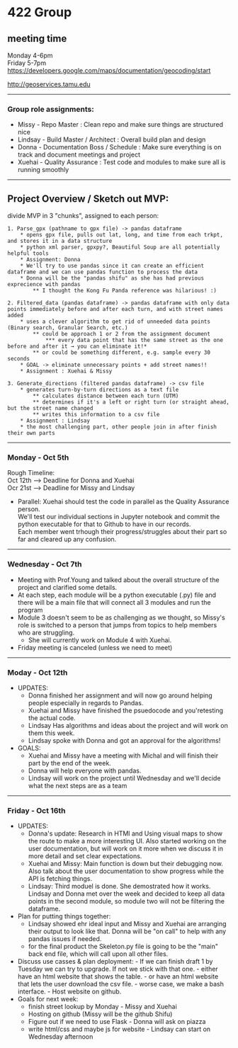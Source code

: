 # 422 Group

## meeting time   
Monday 4-6pm     
Friday 5-7pm     
https://developers.google.com/maps/documentation/geocoding/start   
   
http://geoservices.tamu.edu   
   
---

### Group role assignments:   
* Missy - Repo Master : Clean repo and make sure things are structured nice
* Lindsay - Build Master / Architect : Overall build plan and design
* Donna - Documentation Boss / Schedule : Make sure everything is on track and document meetings and project
* Xuehai - Quality Assurance : Test code and modules to make sure all is running smoothly
   
---

## Project Overview / Sketch out MVP:  
divide MVP in 3 "chunks", assigned to each person:  

    1. Parse_gpx (pathname to gpx file) -> pandas dataframe
        * opens gpx file, pulls out lat, long, and time from each trkpt, and stores it in a data structure
        * python xml parser, gpxpy?, Beautiful Soup are all potentially helpful tools
        * Assignment: Donna
        * We'll try to use pandas since it can create an efficient dataframe and we can use pandas function to process the data
        * Donna will be the "pandas shifu" as she has had previous exprecience with pandas
            ** I thought the Kong Fu Panda reference was hilarious! :)
            
    2. Filtered_data (pandas dataframe) -> pandas dataframe with only data points immediately before and after each turn, and with street names added
        * uses a clever algorithm to get rid of unneeded data points (Binary search, Granular Search, etc.)
            ** could be approach 1 or 2 from the assignment document
                *** every data point that has the same street as the one before and after it → you can eliminate it!*
            ** or could be something different, e.g. sample every 30 seconds
        * GOAL -> eliminate unnecessary points + add street names!!
        * Assignment : Xuehai & Missy
        
    3. Generate_directions (filtered pandas dataframe) -> csv file
        * generates turn-by-turn directions as a text file
            ** calculates distance between each turn (UTM)
            ** determines if it's a left or right turn (or straight ahead, but the street name changed
            ** writes this information to a csv file
        * Assignment : Lindsay
        * the most challenging part, other people join in after finish their own parts
        
    
---
  
### Monday - Oct 5th  
  Rough Timeline:  
    Oct 12th --> Deadline for Donna and Xuehai  
    Ocr 21st --> Deadline for Missy and Lindsay  
   * Parallel: Xuehai should test the code in parallel as the Quality Assurance person.  
    We'll test our individual sections in Jupyter notebook and commit the python executable for that to Github to have in our records.  
    Each member went trhough their progress/struggles about their part so far and cleared up any confusion.    
  
---
  
### Wednesday - Oct 7th  
   * Meeting with Prof.Young and talked about the overall structure of the project and clarified some details. 
   * At each step, each module will be a python executable (.py) file and there will be a main file that will connect all 3 modules and run the program
   * Module 3 doesn't seem to be as challenging as we thought, so Missy's role is switched to a person that jumps from topics to help members who are struggling.
        * She will currently work on Module 4 with Xuehai.
   * Friday meeting is canceled (unless we need to meet)
  
---
  
### Moday - Oct 12th  
* UPDATES: 
  - Donna finished her assignment and will now go around helping people especially in regards to Pandas.
  - Xuehai and Missy have finished the psuedocode and you'retesting the actual code.
  - Lindsay Has algorithms and ideas about the project and will work on them this week.
  - Lindsay spoke with Donna and got an approval for the algorithms! 
* GOALS:
  - Xuehai and Missy have a meeting with Michal and will finish their part by the end of the week.
  - Donna will help everyone with pandas. 
  - Lindsay will work on the project until Wednesday and we'll decide what the next steps are as a team
         
---
### Friday - Oct 16th
   * UPDATES: 
      - Donna's update: Research in HTMl and Using visual maps to show the route to make a more interesting UI. Also started working on the user documentation, but will work on it more when we discuss it in more detail and set clear expectations. 
      - Xuehai and Missy: Main function is down but their debugging now.
                          Also talk about the user documentation to show progress while the API is fetching things.
      - Lindsay: Third moduel is done. She demostrated how it works. 
                 Lindsay and Donna met over the week and decided to keep all data points in the second module, so module two will not be filtering the dataframe.
   * Plan for putting things together:
      - Lindsay showed ehr ideal input and Missy and Xuehai are arranging their output to look like that. Donna will be "on call" to help with any pandas issues if needed.
      - for the final product the Skeleton.py file is going to be the "main" back end file, which will call upon all other files. 
   * Discuss use casses & plan deployment:
            - If we can finish draft 1 by Tuesday we can try to upgrade. If not we stick with that one.
                  - either have an html website that shows the table.
                  - or have an html website that lets the user download the csv file.
                  - worse case, we make a bash interface.
                  - Host website on github.
   *  Goals for next week:
      - finish street lookup by Monday - Missy and Xuehai
      - Hosting on github (Missy will be the github Shifu)
      - Figure out if we need to use Flask - Donna will ask on piazza
      - write html/css and maybe js for website - Lindsay can start on Wednesday afternoon
      
      
